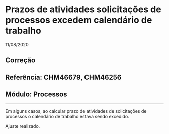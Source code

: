 # Prazos de atividades solicitações de processos excedem calendário de trabalho
11/08/2020
## Correção
## Referência: CHM46679, CHM46256
## Módulo: Processos
***

Em alguns casos, ao calcular prazo de atividades de solicitações de processos o calendário de trabalho estava sendo excedido.

Ajuste realizado.